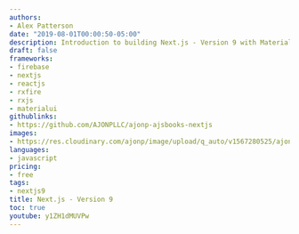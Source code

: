 ```yaml
---
authors:
- Alex Patterson
date: "2019-08-01T00:00:50-05:00"
description: Introduction to building Next.js - Version 9 with MaterialUI and Firebase.
draft: false
frameworks:
- firebase
- nextjs
- reactjs
- rxfire
- rxjs
- materialui
githublinks:
- https://github.com/AJONPLLC/ajonp-ajsbooks-nextjs
images:
- https://res.cloudinary.com/ajonp/image/upload/q_auto/v1567280525/ajonp-ajonp-com/20-lesson-nextjs/Nextjs9.webp
languages:
- javascript
pricing:
- free
tags:
- nextjs9
title: Next.js - Version 9
toc: true
youtube: y1ZH1dMUVPw
---
```

